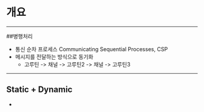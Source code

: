 # 개요

---

##병행처리

- 통신 순차 프로세스 Communicating Sequential Processes, CSP
- 메시지를 전달하는 방식으로 동기화
    - 고루틴 -> 채널 -> 고루틴2 -> 채널 -> 고루틴3

---

## Static + Dynamic

- 
